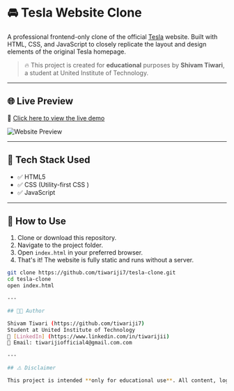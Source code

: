 # 🚘 Tesla Website Clone

A professional frontend-only clone of the official [Tesla](https://www.tesla.com) website. Built with HTML, CSS, and JavaScript to closely replicate the layout and design elements of the original Tesla homepage.

> 🔥 This project is created for **educational** purposes by **Shivam Tiwari**, a student at United Institute of Technology.

---

## 🌐 Live Preview

🔗 [Click here to view the live demo](https://your-live-demo-link.com)

![Website Preview](assets/images/screenshot.png)

---

## 🧰 Tech Stack Used

- ✅ HTML5
- ✅ CSS (Utility-first CSS )
- ✅ JavaScript

---

## 🚀 How to Use

1. Clone or download this repository.
2. Navigate to the project folder.
3. Open `index.html` in your preferred browser.
4. That's it! The website is fully static and runs without a server.

```bash
git clone https://github.com/tiwariji7/tesla-clone.git
cd tesla-clone
open index.html

---

## 👨‍💻 Author

Shivam Tiwari (https://github.com/tiwariji7)
Student at United Institute of Technology  
🔗 [LinkedIn] (https://www.linkedin.com/in/tiwarijii)
📧 Email: tiwarijiofficial4@gmail.com.com

---

## ⚠️ Disclaimer

This project is intended **only for educational use**. All content, logos, and assets belong to their respective owners (Tesla, Inc).